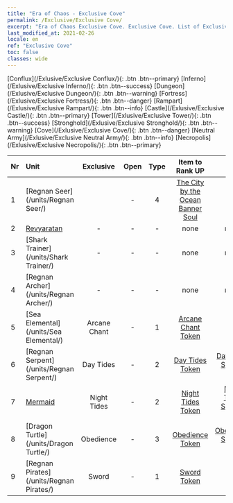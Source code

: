 ```yaml
---
title: "Era of Chaos - Exclusive Cove"
permalink: /Exclusive/Exclusive Cove/
excerpt: "Era of Chaos Exclusive Cove. Exclusive Cove. List of Exclusive Covein Era of Chaos"
last_modified_at: 2021-02-26
locale: en
ref: "Exclusive Cove"
toc: false
classes: wide
---
```

 [Conflux](/Exlusive/Exclusive Conflux/){: .btn .btn--primary} [Inferno](/Exlusive/Exclusive Inferno/){: .btn .btn--success} [Dungeon](/Exlusive/Exclusive Dungeon/){: .btn .btn--warning} [Fortress](/Exlusive/Exclusive Fortress/){: .btn .btn--danger} [Rampart](/Exlusive/Exclusive Rampart/){: .btn .btn--info} [Castle](/Exlusive/Exclusive Castle/){: .btn .btn--primary} [Tower](/Exlusive/Exclusive Tower/){: .btn .btn--success} [Stronghold](/Exlusive/Exclusive Stronghold/){: .btn .btn--warning} [Cove](/Exlusive/Exclusive Cove/){: .btn .btn--danger} [Neutral Army](/Exlusive/Exclusive Neutral Army/){: .btn .btn--info} [Necropolis](/Exlusive/Exclusive Necropolis/){: .btn .btn--primary} 

  | Nr |         Unit        |   Exclusive   | Open  |    Type   |  Item to Rank UP      |  Skin   |
  |:---|:--------------------|:-------------:|:-----:|:---------:|:---------------------:|:-------:|
  | 1 | [Regnan Seer](/units/Regnan Seer/) |  | - | 4 | [The City by the Ocean Banner Soul](/Items/con_972/) | - |
  | 2 | [Revyaratan](/units/Revyaratan/) | - | - | - | none | none |
  | 3 | [Shark Trainer](/units/Shark Trainer/) | - | - | - | none | none |
  | 4 | [Regnan Archer](/units/Regnan Archer/) | - | - | - | none | none |
  | 5 | [Sea Elemental](/units/Sea Elemental/) | Arcane Chant | - | 1 | [Arcane Chant Token](/Items/con_122/) | - |
  | 6 | [Regnan Serpent](/units/Regnan Serpent/) | Day Tides | - | 2 | [Day Tides Token](/Items/con_1387/) | [Day Tides Special Skin](/Items/con_460/) |
  | 7 | [Mermaid](/units/Mermaid/) | Night Tides | - | 2 | [Night Tides Token](/Items/con_315/) | [Night Tides Special Skin](/Items/con_766/) |
  | 8 | [Dragon Turtle](/units/Dragon Turtle/) | Obedience | - | 3 | [Obedience Token](/Items/con_602/) | [Obedience Special Skin](/Items/con_1133/) |
  | 9 | [Regnan Pirates](/units/Regnan Pirates/) | Sword | - | 1 | [Sword Token](/Items/con_163/) | - |
